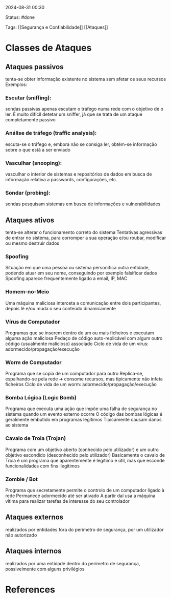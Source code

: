 2024-08-31 00:30

Status: #done

Tags: [[Segurança e Confiabilidade]] [[Ataques]] 

# Classes de Ataques

## Ataques passivos
tenta-se obter informação existente no sistema sem afetar os seus recursos
Exemplos:
### Escutar (sniffing):
sondas passivas apenas escutam o tráfego numa rede com o objetivo de o ler. É muito difícil detetar um sniffer, já que se trata de um ataque completamente passivo
### Análise de tráfego (traffic analysis): 
escuta-se o tráfego e, embora não se consiga ler, obtém-se informação sobre o que está a ser enviado
### Vasculhar (snooping): 
vasculhar o interior de sistemas e repositórios de dados em busca de informação relativa a passwords, configurações, etc.
### Sondar (probing): 
sondas pesquisam sistemas em busca de informações e vulnerabilidades
## Ataques ativos
tenta-se alterar o funcionamento correto do sistema
Tentativas agressivas de entrar no sistema, para corromper a sua operação e/ou roubar, modificar ou mesmo destruir dados
### Spoofing
Situação em que uma pessoa ou sistema personifica outra entidade, podendo atuar em seu nome, conseguindo por exemplo falsificar dados
Spoofing aparece frequentemente ligado a email, IP, MAC
### Homem-no-Meio
Uma máquina maliciosa interceta a comunicação entre dois participantes, depois lê e/ou muda o seu conteúdo dinamicamente
### Vírus de Computador
Programas que se inserem dentro de um ou mais ficheiros e executam alguma ação maliciosa
Pedaço de código auto-replicável com algum outro código (usualmente malicioso) associado
Ciclo de vida de um vírus: adormecido/propagação/execução
### Worm de Computador
Programa que se copia de um computador para outro
Replica-se, espalhando-se pela rede ➔ consome recursos, mas tipicamente não infeta ficheiros
Ciclo de vida de um worm: adormecido/propagação/execução
### Bomba Lógica (Logic Bomb)
Programa que executa uma ação que impõe uma falha de segurança no sistema quando um evento externo ocorre
O código das bombas lógicas é geralmente embutido em programas legítimos
Tipicamente causam danos ao sistema
### Cavalo de Troia (Trojan)
Programa com um objetivo aberto (conhecido pelo utilizador) e um outro objetivo escondido (desconhecido pelo utilizador)
Basicamente o cavalo de Troia é um programa que aparentemente é legítimo e útil, mas que esconde funcionalidades com fins ilegítimos
### Zombie / Bot
Programa que secretamente permite o controlo de um computador ligado à rede
Permanece adormecido até ser ativado
A partir daí usa a máquina vítima para realizar tarefas de interesse do seu controlador
## Ataques externos
realizados por entidades fora do perímetro de segurança, por um utilizador não autorizado
## Ataques internos
realizados por uma entidade dentro do perímetro de segurança, possivelmente com alguns privilégios

# References

